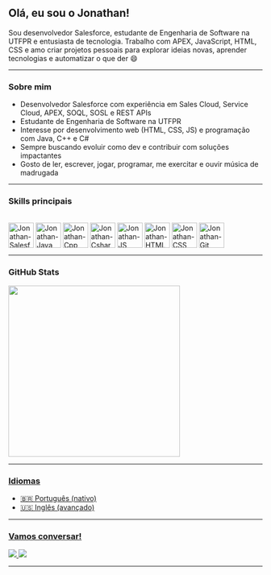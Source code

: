 ##  Olá, eu sou o Jonathan!

Sou desenvolvedor Salesforce, estudante de Engenharia de Software na UTFPR e entusiasta de tecnologia. Trabalho com APEX, JavaScript, HTML, CSS e amo criar projetos pessoais para explorar ideias novas, aprender tecnologias e automatizar o que der 😄

---

###  Sobre mim
-  Desenvolvedor Salesforce com experiência em Sales Cloud, Service Cloud, APEX, SOQL, SOSL e REST APIs
-  Estudante de Engenharia de Software na UTFPR
-  Interesse por desenvolvimento web (HTML, CSS, JS) e programação com Java, C++ e C#
-  Sempre buscando evoluir como dev e contribuir com soluções impactantes
-  Gosto de ler, escrever, jogar, programar, me exercitar e ouvir música de madrugada

---

###  Skills principais
<div style="display: inline_block"><br>
  <img align="center" alt="Jonathan-Salesforce" height="50" src="https://cdn.jsdelivr.net/gh/devicons/devicon/icons/salesforce/salesforce-original.svg">
  <img align="center" alt="Jonathan-Java" height="50" src="https://cdn.jsdelivr.net/gh/devicons/devicon/icons/java/java-original-wordmark.svg">
  <img align="center" alt="Jonathan-Cpp" height="50" src="https://cdn.jsdelivr.net/gh/devicons/devicon/icons/cplusplus/cplusplus-original.svg">
  <img align="center" alt="Jonathan-Csharp" height="50" src="https://cdn.jsdelivr.net/gh/devicons/devicon/icons/csharp/csharp-original.svg">
  <img align="center" alt="Jonathan-JS" height="50" src="https://cdn.jsdelivr.net/gh/devicons/devicon/icons/javascript/javascript-original.svg">
  <img align="center" alt="Jonathan-HTML" height="50" src="https://cdn.jsdelivr.net/gh/devicons/devicon/icons/html5/html5-original.svg">
  <img align="center" alt="Jonathan-CSS" height="50" src="https://cdn.jsdelivr.net/gh/devicons/devicon/icons/css3/css3-original.svg">
  <img align="center" alt="Jonathan-Git" height="50" src="https://cdn.jsdelivr.net/gh/devicons/devicon/icons/git/git-plain.svg">
</div>

---

###  GitHub Stats
<div>
  <a href="https://github.com/JonathanSM-dev/">
    <img height="340em" src="https://github-readme-stats.vercel.app/api/top-langs/?username=JonathanSM-dev&layout=compact&langs_count=10&theme=github_dark"/>
</div>

---

###  Idiomas
- 🇧🇷 Português (nativo)  
- 🇺🇸 Inglês (avançado)

---

###  Vamos conversar!
<div>
  <a href="mailto:jonathansilva.ans+contatogithub@gmail.com" target="_blank">
    <img src="https://img.shields.io/badge/-Gmail-D14836?style=for-the-badge&logo=gmail&logoColor=white">
  </a>
  <a href="https://www.linkedin.com/in/jonathan-sm-dev" target="_blank">
    <img src="https://img.shields.io/badge/-LinkedIn-%230077B5?style=for-the-badge&logo=linkedin&logoColor=white">
  </a>
</div>

---
